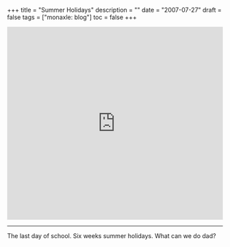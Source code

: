 +++
title = "Summer Holidays"
description = ""
date = "2007-07-27"
draft = false
tags = ["monaxle: blog"]
toc = false
+++

<div style="display: flex; justify-content: center;">
<iframe width="800" height="450" src="https://player.vimeo.com/video/252489?badge=0&amp;autopause=0&amp;player id=0&amp;app id=58479" title="Summer Holidays" frameborder="0" allow="accelerometer; autoplay; clipboard-write; encrypted-media; gyroscope; picture-in-picture; web-share" referrerpolicy="strict-origin-when-cross-origin" allowfullscreen></iframe>
	</div>
	
***
The last day of school. Six weeks summer holidays. What can we do dad?